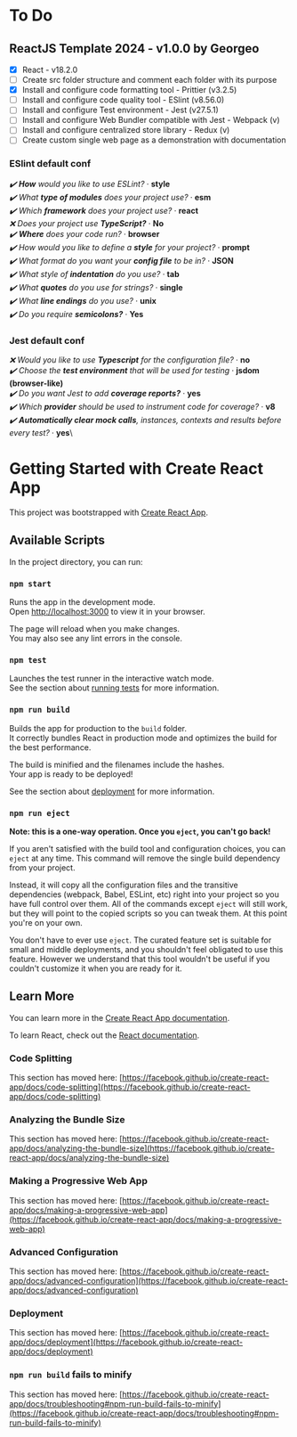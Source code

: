 # To Do

## ReactJS Template 2024 - v1.0.0 by Georgeo

- [x] React - v18.2.0
- [ ] Create src folder structure and comment each folder with its purpose
- [x] Install and configure code formatting tool - Prittier (v3.2.5)
- [ ] Install and configure code quality tool - ESlint (v8.56.0)
- [ ] Install and configure Test environment - Jest (v27.5.1)
- [ ] Install and configure Web Bundler compatible with Jest - Webpack (v)
- [ ] Install and configure centralized store library - Redux (v)
- [ ] Create custom single web page as a demonstration with documentation

### ESlint default conf

<i>:heavy_check_mark: <b>How</b> would you like to use ESLint?</i> · <b>style</b>\
<i>:heavy_check_mark: What <b>type of modules</b> does your project use?</i> · <b>esm</b>\
<i>:heavy_check_mark: Which <b>framework</b> does your project use?</i> · <b>react</b>\
<i>:x: Does your project use <b>TypeScript?</b></i> · <b>No</b>\
<i>:heavy_check_mark: <b>Where</b> does your code run?</i> · <b>browser</b>\
<i>:heavy_check_mark: How would you like to define a <b>style</b> for your project?</i> · <b>prompt</b>\
<i>:heavy_check_mark: What format do you want your <b>config file</b> to be in?</i> · <b>JSON</b>\
<i>:heavy_check_mark: What style of <b>indentation</b> do you use?</i> · <b>tab</b>\
<i>:heavy_check_mark: What <b>quotes</b> do you use for strings?</i> · <b>single</b>\
<i>:heavy_check_mark: What <b>line endings</b> do you use?</i> · <b>unix</b>\
<i>:heavy_check_mark: Do you require <b>semicolons?</b></i> · <b>Yes</b>

### Jest default conf

<i>:x: Would you like to use <b>Typescript</b> for the configuration file?</i> · <b>no</b>\
<i>:heavy_check_mark: Choose the <b>test environment</b> that will be used for testing</i> · <b>jsdom (browser-like)</b>\
<i>:heavy_check_mark: Do you want Jest to add <b>coverage reports?</b></i> · <b>yes</b>\
<i>:heavy_check_mark: Which <b>provider</b> should be used to instrument code for coverage?</b></i> · <b>v8</b>\
<i>:heavy_check_mark: <b>Automatically clear mock calls</b>, instances, contexts and results before every test?</i> · <b>yes</b>\

# Getting Started with Create React App

This project was bootstrapped with [Create React App](https://github.com/facebook/create-react-app).

## Available Scripts

In the project directory, you can run:

### `npm start`

Runs the app in the development mode.\
Open [http://localhost:3000](http://localhost:3000) to view it in your browser.

The page will reload when you make changes.\
You may also see any lint errors in the console.

### `npm test`

Launches the test runner in the interactive watch mode.\
See the section about [running tests](https://facebook.github.io/create-react-app/docs/running-tests) for more information.

### `npm run build`

Builds the app for production to the `build` folder.\
It correctly bundles React in production mode and optimizes the build for the best performance.

The build is minified and the filenames include the hashes.\
Your app is ready to be deployed!

See the section about [deployment](https://facebook.github.io/create-react-app/docs/deployment) for more information.

### `npm run eject`

**Note: this is a one-way operation. Once you `eject`, you can't go back!**

If you aren't satisfied with the build tool and configuration choices, you can `eject` at any time. This command will remove the single build dependency from your project.

Instead, it will copy all the configuration files and the transitive dependencies (webpack, Babel, ESLint, etc) right into your project so you have full control over them. All of the commands except `eject` will still work, but they will point to the copied scripts so you can tweak them. At this point you're on your own.

You don't have to ever use `eject`. The curated feature set is suitable for small and middle deployments, and you shouldn't feel obligated to use this feature. However we understand that this tool wouldn't be useful if you couldn't customize it when you are ready for it.

## Learn More

You can learn more in the [Create React App documentation](https://facebook.github.io/create-react-app/docs/getting-started).

To learn React, check out the [React documentation](https://reactjs.org/).

### Code Splitting

This section has moved here: [https://facebook.github.io/create-react-app/docs/code-splitting](https://facebook.github.io/create-react-app/docs/code-splitting)

### Analyzing the Bundle Size

This section has moved here: [https://facebook.github.io/create-react-app/docs/analyzing-the-bundle-size](https://facebook.github.io/create-react-app/docs/analyzing-the-bundle-size)

### Making a Progressive Web App

This section has moved here: [https://facebook.github.io/create-react-app/docs/making-a-progressive-web-app](https://facebook.github.io/create-react-app/docs/making-a-progressive-web-app)

### Advanced Configuration

This section has moved here: [https://facebook.github.io/create-react-app/docs/advanced-configuration](https://facebook.github.io/create-react-app/docs/advanced-configuration)

### Deployment

This section has moved here: [https://facebook.github.io/create-react-app/docs/deployment](https://facebook.github.io/create-react-app/docs/deployment)

### `npm run build` fails to minify

This section has moved here: [https://facebook.github.io/create-react-app/docs/troubleshooting#npm-run-build-fails-to-minify](https://facebook.github.io/create-react-app/docs/troubleshooting#npm-run-build-fails-to-minify)
